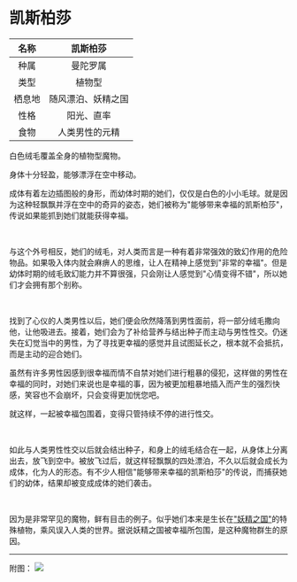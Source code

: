 # 凯斯柏莎

|名称|凯斯柏莎|
|:-:|:-:|
|种属|曼陀罗属|
|类型|植物型|
|栖息地|随风漂泊、妖精之国|
|性格|阳光、直率|
|食物|人类男性的元精|

白色绒毛覆盖全身的植物型魔物。

身体十分轻盈，能够漂浮在空中移动。

成体有着左边插图般的身形，而幼体时期的她们，仅仅是白色的小小毛球。就是因为这种轻飘飘并浮在空中的奇异的姿态，她们被称为"能够带来幸福的凯斯柏莎"，传说如果能抓到她们就能获得幸福。

<br>

与这个外号相反，她们的绒毛，对人类而言是一种有着非常强效的致幻作用的危险物品。如果吸入体内就会麻痹人的思维，让人在精神上感觉到"非常的幸福"。但是幼体时期的绒毛致幻能力并不算很强，只会刚让人感觉到"心情变得不错"，所以她们才会拥有那个别称。

<br>

找到了心仪的人类男性以后，她们便会欣然降落到男性面前，将一部分绒毛撒向他，让他吸进去。接着，她们会为了补给营养与结出种子而主动与男性性交。仍迷失在幻觉当中的男性，为了寻找更幸福的感觉并且试图延长之，根本就不会抵抗，而是主动的迎合她们。

虽然有许多男性因感到很幸福而情不自禁对她们进行粗暴的侵犯，这样做的男性在幸福的同时，对她们来说也是幸福的事，因为被更加粗暴地插入而产生的强烈快感，笑容也不会崩坏，只会变得更加恍您吧。

就这样，一起被幸福包围着，变得只管持续不停的进行性交。

<br>

如此与人类男性性交以后就会结出种子，和身上的绒毛结合在一起，从身体上分离出去，放飞到空中。被放飞过后，就这样轻飘飘的四处漂泊，不久以后就会成长为成体，化为人的形态。有不少人相信"能够带来幸福的凯斯柏莎"的传说，而捕获她们的幼体，结果却被变成成体的她们袭击。

<br>

因为是非常罕见的魔物，鲜有目击的例子。似乎她们本来是生长在["妖精之国"](资料妖精之国.md)的特殊植物，乘风误入人类的世界。据说妖精之国被幸福所包围，是这种魔物群生的原因。

---

附图： ![](img/魔物娘图鉴I/92-93凯斯柏莎.jpg)
